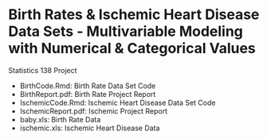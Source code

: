# Birth Rates & Ischemic Heart Disease Data Sets - Multivariable Modeling with Numerical & Categorical Values
Statistics 138 Project

+ BirthCode.Rmd: Birth Rate Data Set Code
+ BirthReport.pdf: Birth Rate Project Report
+ IschemicCode.Rmd: Ischemic Heart Disease Data Set Code
+ IschemicReport.pdf: Ischemic Project Report
+ baby.xls: Birth Rate Data
+ ischemic.xls: Ischemic Heart Disease Data
